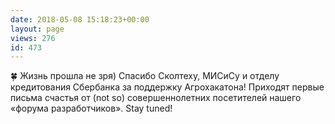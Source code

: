 ```yaml
---
date: 2018-05-08 15:18:23+00:00
layout: page
views: 276
id: 473
---
```


🍀 Жизнь прошла не зря) Спасибо Сколтеху, МИСиСу и отделу кредитования Сбербанка за поддержку Агрохакатона! Приходят первые письма счастья от (not so) совершеннолетних посетителей нашего «форума разработчиков». Stay tuned!


